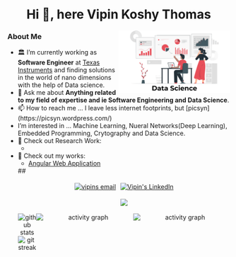 <h1 align="center">Hi 👋, here Vipin Koshy Thomas</h1>
<img align="right" alt="Data Analysis" src="https://github.com/Vipinkthomas/Vipinkthomas/blob/main/Data-Science.png" width="50%"/>

<h3 align="left">About Me</h3>
<ul>
  <li>🏛️ I’m currently working as <b>Software Engineer</b> at <a href="https://www.ti.com/" target="blank">Texas Instruments</a> and finding solutions in the world of nano dimensions with the help of Data science.</li>
  <li>💬 Ask me about <b>Anything related to my field of expertise and ie Software Engineering and Data Science</b>.</li>
  <li>📫  How to reach me ... I leave less internet footprints, but [picsyn](https://picsyn.wordpress.com/) </li>
  <li> I’m interested in ... Machine Learning, Nueral Networks(Deep Learning), Embedded Programming, Crytography and Data Science.</li>
  <li>🔗 Check out Research Work: 
    <ul>
      <li><a href="" target="blank"></a></li>
    </ul>
  </li>
  <li>🔗 Check out my works: 
    <ul>
      <li><a href="https://github.com/Vipinkthomas/THD-Angular-Web-App" target="blank">Angular Web Application</a></li>
    </ul>
  </li>
##

<p align="center" style="display: flex; justify-content: center; align-items: center; flex-wrap: wrap;">
  <a href="mailto:vjmace13@gmail.com" target="blank" style="margin: 5px;"><img src="https://img.shields.io/badge/Gmail-D14836?style=for-the-badge&logo=gmail&logoColor=white" alt="vipins email"/></a>
  <a href="https://www.linkedin.com/in/vipin-koshy-thomas-7735b259/" target="blank" style="margin: 5px;"><img src="https://img.shields.io/badge/LinkedIn-0077B5?style=for-the-badge&logo=linkedin&logoColor=white" alt="Vipin's LinkedIn"/></a>
</p>
<p align="center"><img src="https://profile-counter.glitch.me/vipinkthomas/count.svg" /></p>

<div align="center" style="display: flex; justify-content: space-between; align-items: flex-start;">
  <div style="flex: 1;">
    <img class="img" src="https://github-readme-stats.vercel.app/api?username=vipinkthomas&show_icons=true&locale=en" alt="github stats" width="45%" />
    <img class="img" src="https://github-readme-streak-stats.herokuapp.com/?user=vipinkthomas" alt="git streak" width="45%" />
  </div>
  <img src="https://github-readme-activity-graph.vercel.app/graph?username=vipinkthomas&theme=github-compact&bg_color=FFFFFF&color=27374D&title_color=27374D&line=1D5D9B&point=0A6EBD&area=true&area_color=068FFF" alt="activity graph" width= "90%" height= "auto">
  <img src="https://camo.githubusercontent.com/73d4a56781f5163dbb59e62f94e4a233247037215ba33388829cc639d096c5ca/68747470733a2f2f6769746875622d726561646d652d73746174732e76657263656c2e6170702f6170692f746f702d6c616e67732f3f757365726e616d653d72757374792d736a26686964653d546558266c61796f75743d636f6d70616374" alt="activity graph" width= "90%" height= "auto">
</div>
